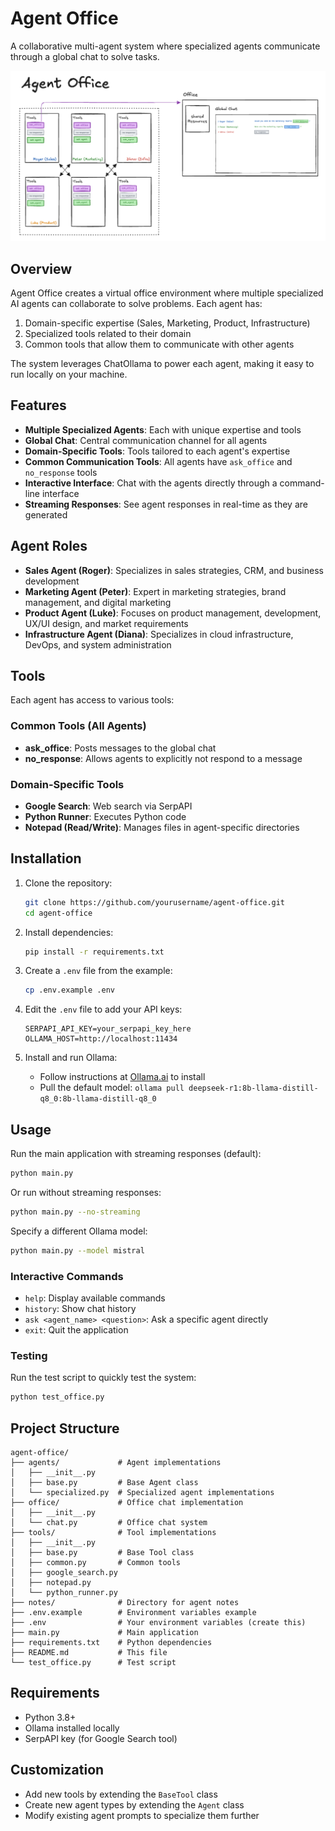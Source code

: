 # Agent Office

A collaborative multi-agent system where specialized agents communicate through a global chat to solve tasks.

![](/office.png)

## Overview

Agent Office creates a virtual office environment where multiple specialized AI agents can collaborate to solve problems. Each agent has:

1. Domain-specific expertise (Sales, Marketing, Product, Infrastructure)
2. Specialized tools related to their domain
3. Common tools that allow them to communicate with other agents

The system leverages ChatOllama to power each agent, making it easy to run locally on your machine.

## Features

- **Multiple Specialized Agents**: Each with unique expertise and tools
- **Global Chat**: Central communication channel for all agents
- **Domain-Specific Tools**: Tools tailored to each agent's expertise
- **Common Communication Tools**: All agents have `ask_office` and `no_response` tools
- **Interactive Interface**: Chat with the agents directly through a command-line interface
- **Streaming Responses**: See agent responses in real-time as they are generated

## Agent Roles

- **Sales Agent (Roger)**: Specializes in sales strategies, CRM, and business development
- **Marketing Agent (Peter)**: Expert in marketing strategies, brand management, and digital marketing
- **Product Agent (Luke)**: Focuses on product management, development, UX/UI design, and market requirements
- **Infrastructure Agent (Diana)**: Specializes in cloud infrastructure, DevOps, and system administration

## Tools

Each agent has access to various tools:

### Common Tools (All Agents)

- **ask_office**: Posts messages to the global chat
- **no_response**: Allows agents to explicitly not respond to a message

### Domain-Specific Tools

- **Google Search**: Web search via SerpAPI
- **Python Runner**: Executes Python code
- **Notepad (Read/Write)**: Manages files in agent-specific directories

## Installation

1. Clone the repository:

   ```bash
   git clone https://github.com/yourusername/agent-office.git
   cd agent-office
   ```

2. Install dependencies:

   ```bash
   pip install -r requirements.txt
   ```

3. Create a `.env` file from the example:

   ```bash
   cp .env.example .env
   ```

4. Edit the `.env` file to add your API keys:

   ```
   SERPAPI_API_KEY=your_serpapi_key_here
   OLLAMA_HOST=http://localhost:11434
   ```

5. Install and run Ollama:
   - Follow instructions at [Ollama.ai](https://ollama.ai) to install
   - Pull the default model: `ollama pull deepseek-r1:8b-llama-distill-q8_0:8b-llama-distill-q8_0`

## Usage

Run the main application with streaming responses (default):

```bash
python main.py
```

Or run without streaming responses:

```bash
python main.py --no-streaming
```

Specify a different Ollama model:

```bash
python main.py --model mistral
```

### Interactive Commands

- `help`: Display available commands
- `history`: Show chat history
- `ask <agent_name> <question>`: Ask a specific agent directly
- `exit`: Quit the application

### Testing

Run the test script to quickly test the system:

```bash
python test_office.py
```

## Project Structure

```
agent-office/
├── agents/             # Agent implementations
│   ├── __init__.py
│   ├── base.py         # Base Agent class
│   └── specialized.py  # Specialized agent implementations
├── office/             # Office chat implementation
│   ├── __init__.py
│   └── chat.py         # Office chat system
├── tools/              # Tool implementations
│   ├── __init__.py
│   ├── base.py         # Base Tool class
│   ├── common.py       # Common tools
│   ├── google_search.py
│   ├── notepad.py
│   └── python_runner.py
├── notes/              # Directory for agent notes
├── .env.example        # Environment variables example
├── .env                # Your environment variables (create this)
├── main.py             # Main application
├── requirements.txt    # Python dependencies
├── README.md           # This file
└── test_office.py      # Test script
```

## Requirements

- Python 3.8+
- Ollama installed locally
- SerpAPI key (for Google Search tool)

## Customization

- Add new tools by extending the `BaseTool` class
- Create new agent types by extending the `Agent` class
- Modify existing agent prompts to specialize them further
